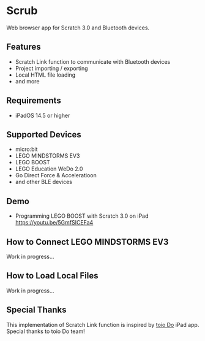 # Scrub

Web browser app for Scratch 3.0 and Bluetooth devices.

## Features

- Scratch Link function to communicate with Bluetooth devices
- Project importing / exporting
- Local HTML file loading
- and more

## Requirements

- iPadOS 14.5 or higher

## Supported Devices

- micro:bit
- LEGO MINDSTORMS EV3
- LEGO BOOST
- LEGO Education WeDo 2.0
- Go Direct Force & Acceleratioon
- and other BLE devices

## Demo

- Programming LEGO BOOST with Scratch 3.0 on iPad https://youtu.be/5GmfSICEFa4

## How to Connect LEGO MINDSTORMS EV3

Work in progress...

## How to Load Local Files

Work in progress...

## Special Thanks

This implementation of Scratch Link function is inspired by [toio Do](https://toio.io/special/do/) iPad app. Special thanks to toio Do team!

